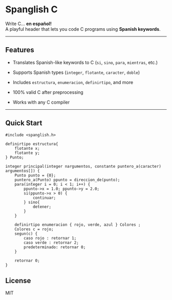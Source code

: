 
# Spanglish C 

Write C… **en español!**  
A playful header that lets you code C programs using **Spanish keywords**.

----------

## Features

-   Translates Spanish-like keywords to C (`si`, `sino`, `para`, `mientras`, etc.)
    
-   Supports Spanish types (`integer`, `flotante`, `caracter`, `doble`)
    
-   Includes `estructura`, `enumeracion`, `definirtipo`, and more
    
-   100% valid C after preprocessing
    
-   Works with any C compiler
    

----------

## Quick Start

```
#include <spanglish.h>

definirtipo estructura{
    flotante x;
    flotante y;
} Punto;

integer principal(integer nargumentos, constante puntero_a(caracter) argumentos[]) {
    Punto punto = {0};
    puntero_a(Punto) ppunto = direccion_de(punto);
    para(integer i = 0; i < 1; i++) {
        ppunto->x = 1.0; ppunto->y = 2.0;
        si(ppunto->x > 0) {
            continuar;
        } sino{
            detener;
        }
    }

    definirtipo enumeracion { rojo, verde, azul } Colores ;
    Colores c = rojo;
    segun(c) {
        caso rojo : retornar 1;
        caso verde : retornar 2;
        predeterminado: retornar 0;
    }

    retornar 0;
}
```

## License

MIT
